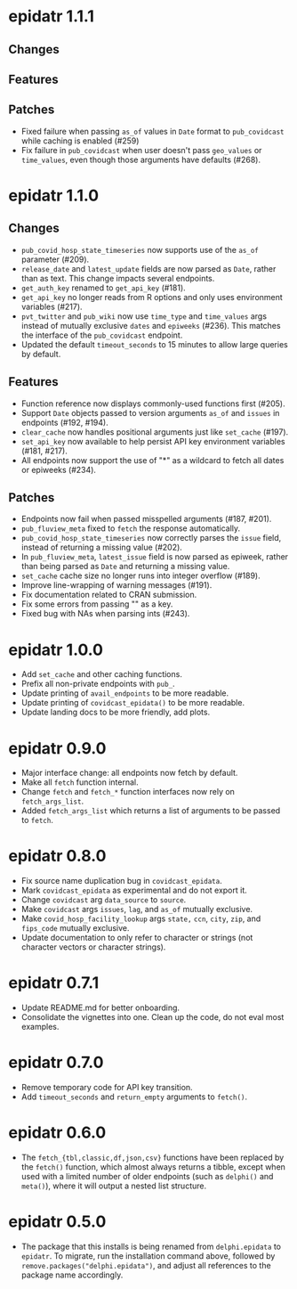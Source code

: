 # epidatr 1.1.1

## Changes

## Features

## Patches
- Fixed failure when passing `as_of` values in `Date` format to
  `pub_covidcast` while caching is enabled (#259)
- Fix failure in `pub_covidcast` when user doesn't pass `geo_values` or `time_values`, even though those arguments have defaults (#268).

# epidatr 1.1.0

## Changes
- `pub_covid_hosp_state_timeseries` now supports use of the `as_of` parameter (#209).
- `release_date` and `latest_update` fields are now parsed as `Date`, rather
  than as text. This change impacts several endpoints.
- `get_auth_key` renamed to `get_api_key` (#181).
- `get_api_key` no longer reads from R options and only uses environment variables (#217).
- `pvt_twitter` and `pub_wiki` now use `time_type` and `time_values` args instead of mutually exclusive `dates` and `epiweeks` (#236). This matches the interface of the `pub_covidcast` endpoint.
- Updated the default `timeout_seconds` to 15 minutes to allow large queries by default.
## Features
- Function reference now displays commonly-used functions first (#205).
- Support `Date` objects passed to version arguments `as_of` and `issues` in
  endpoints (#192, #194).
- `clear_cache` now handles positional arguments just like `set_cache` (#197).
- `set_api_key` now available to help persist API key environment variables (#181, #217).
- All endpoints now support the use of "\*" as a wildcard to fetch all dates or epiweeks (#234).
## Patches
- Endpoints now fail when passed misspelled arguments (#187, #201).
- `pub_fluview_meta` fixed to `fetch` the response automatically.
- `pub_covid_hosp_state_timeseries` now correctly parses the `issue` field,
  instead of returning a missing value (#202).
- In `pub_fluview_meta`, `latest_issue` field is now parsed as epiweek, rather
  than being parsed as `Date` and returning a missing value.
- `set_cache` cache size no longer runs into integer overflow (#189).
- Improve line-wrapping of warning messages (#191).
- Fix documentation related to CRAN submission.
- Fix some errors from passing "" as a key.
- Fixed bug with NAs when parsing ints (#243).

# epidatr 1.0.0

- Add `set_cache` and other caching functions.
- Prefix all non-private endpoints with `pub_`.
- Update printing of `avail_endpoints` to be more readable.
- Update printing of `covidcast_epidata()` to be more readable.
- Update landing docs to be more friendly, add plots.

# epidatr 0.9.0

- Major interface change: all endpoints now fetch by default.
- Make all `fetch` function internal.
- Change `fetch` and `fetch_*` function interfaces now rely on `fetch_args_list`.
- Added `fetch_args_list` which returns a list of arguments to be passed to `fetch`.

# epidatr 0.8.0

- Fix source name duplication bug in `covidcast_epidata`.
- Mark `covidcast_epidata` as experimental and do not export it.
- Change `covidcast` arg `data_source` to `source`.
- Make `covidcast` args `issues`, `lag`, and `as_of` mutually exclusive.
- Make `covid_hosp_facility_lookup` args `state,` `ccn`, `city`, `zip`, and
  `fips_code` mutually exclusive.
- Update documentation to only refer to character or strings (not character
  vectors or character strings).

# epidatr 0.7.1

- Update README.md for better onboarding.
- Consolidate the vignettes into one. Clean up the code, do not eval most examples.

# epidatr 0.7.0

- Remove temporary code for API key transition.
- Add `timeout_seconds` and `return_empty` arguments to `fetch()`.

# epidatr 0.6.0

- The `fetch_{tbl,classic,df,json,csv}` functions have been replaced by the
  `fetch()` function, which almost always returns a tibble, except when used with
  a limited number of older endpoints (such as `delphi()` and `meta()`), where it
  will output a nested list structure.

# epidatr 0.5.0

- The package that this installs is being renamed from `delphi.epidata` to
  `epidatr`. To migrate, run the installation command above, followed by
  `remove.packages("delphi.epidata")`, and adjust all references to the package
  name accordingly.
